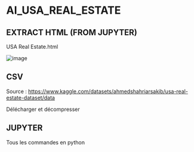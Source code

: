 # AI_USA_REAL_ESTATE

## EXTRACT HTML (FROM JUPYTER)

USA Real Estate.html

![image](https://github.com/Sangmin-SHIM/AI_USA_REAL_ESTATE/assets/93679283/0ad0d298-070f-479c-a04c-4f2ba8bafbf7)


## CSV

Source : https://www.kaggle.com/datasets/ahmedshahriarsakib/usa-real-estate-dataset/data

Délécharger et décompresser

## JUPYTER

Tous les commandes en python
